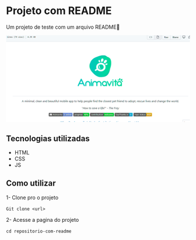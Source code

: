 # Projeto com README
Um projeto de teste com um arquivo README📌

<img src="./tela.gif.gif" alt="gif da tela inicial do projeto XYZ">


## Tecnologias utilizadas
- HTML
- CSS
- JS


## Como utilizar

1- Clone pro o projeto
```
Git clone <url>
```

2- Acesse a pagina do projeto
```
cd repositorio-com-readme
```
